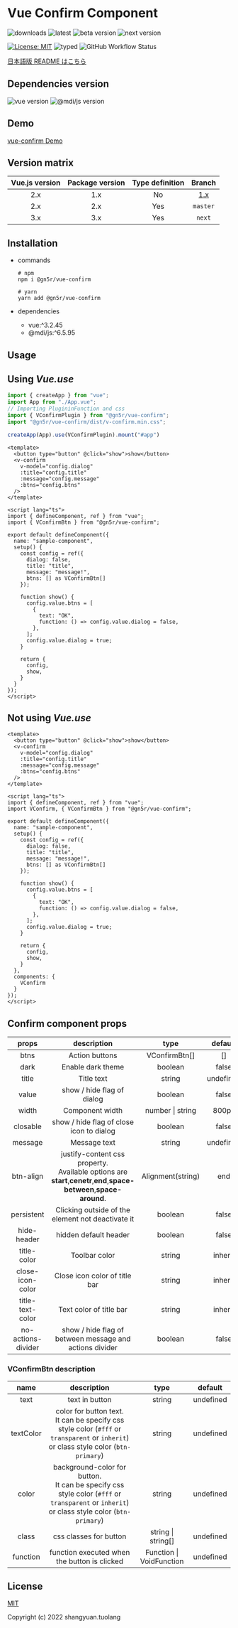 # Vue Confirm Component

![downloads](https://img.shields.io/npm/dt/@gn5r/vue-confirm?color=green&style=for-the-badge)
![latest](https://img.shields.io/npm/v/@gn5r/vue-confirm/latest?color=green&style=for-the-badge)
![beta version](https://img.shields.io/npm/v/@gn5r/vue-confirm/beta?color=green&style=for-the-badge)
![next version](https://img.shields.io/npm/v/@gn5r/vue-confirm/next?color=green&style=for-the-badge)

[![License: MIT](https://img.shields.io/badge/License-MIT-yellow.svg?color=green&style=for-the-badge)](https://opensource.org/licenses/MIT)
![typed](https://img.shields.io/npm/types/@gn5r/vue-confirm?color=green&style=for-the-badge)
![GitHub Workflow Status](https://img.shields.io/github/workflow/status/gn5r/vue-confirm/ci?event=push&label=CI&logo=GitHub&style=for-the-badge)

[日本語版 README はこちら](README-ja.md)

## Dependencies version

![vue version](https://img.shields.io/npm/dependency-version/@gn5r/vue-confirm/dev/vue?style=for-the-badge)
![@mdi/js version](https://img.shields.io/npm/dependency-version/@gn5r/vue-confirm/dev/@mdi/js?style=for-the-badge)

## Demo

[vue-confirm Demo](https://gn5r.github.io/vue-confirm/)

## Version matrix

| Vue.js version | Package version | Type definition |                       Branch                        |
| :------------: | :-------------: | :-------------: | :-------------------------------------------------: |
|      2.x       |       1.x       |       No        | [1.x](https://github.com/gn5r/vue-confirm/tree/1.x) |
|      2.x       |       2.x       |       Yes       |                      `master`                       |
|      3.x       |       3.x       |       Yes       |                       `next`                        |

## Installation

- commands

  ```
  # npm
  npm i @gn5r/vue-confirm

  # yarn
  yarn add @gn5r/vue-confirm
  ```

- dependencies

  - vue:^3.2.45
  - @mdi/js:^6.5.95

## Usage

## Using _Vue.use_

```ts:main.ts
import { createApp } from "vue";
import App from "./App.vue";
// Importing PlugininFunction and css
import { VConfirmPlugin } from "@gn5r/vue-confirm";
import "@gn5r/vue-confirm/dist/v-confirm.min.css";

createApp(App).use(VConfirmPlugin).mount("#app")
```

```vue:SampleComponent.vue
<template>
  <button type="button" @click="show">show</button>
  <v-confirm
    v-model="config.dialog"
    :title="config.title"
    :message="config.message"
    :btns="config.btns"
  />
</template>

<script lang="ts">
import { defineComponent, ref } from "vue";
import { VConfirmBtn } from "@gn5r/vue-confirm";

export default defineComponent({
  name: "sample-component",
  setup() {
    const config = ref({
      dialog: false,
      title: "title",
      message: "message!",
      btns: [] as VConfirmBtn[]
    });

    function show() {
      config.value.btns = [
        {
          text: "OK",
          function: () => config.value.dialog = false,
        },
      ];
      config.value.dialog = true;
    }

    return {
      config,
      show,
    }
  }
});
</script>
```

## Not using _Vue.use_

```vue:SampleComponent.vue
<template>
  <button type="button" @click="show">show</button>
  <v-confirm
    v-model="config.dialog"
    :title="config.title"
    :message="config.message"
    :btns="config.btns"
  />
</template>

<script lang="ts">
import { defineComponent, ref } from "vue";
import VConfirm, { VConfirmBtn } from "@gn5r/vue-confirm";

export default defineComponent({
  name: "sample-component",
  setup() {
    const config = ref({
      dialog: false,
      title: "title",
      message: "message!",
      btns: [] as VConfirmBtn[]
    });

    function show() {
      config.value.btns = [
        {
          text: "OK",
          function: () => config.value.dialog = false,
        },
      ];
      config.value.dialog = true;
    }

    return {
      config,
      show,
    }
  },
  components: {
    VConfirm
  }
});
</script>
```

## Confirm component props

|       props        |                                                       description                                                       |       type        |  default  |
| :----------------: | :---------------------------------------------------------------------------------------------------------------------: | :---------------: | :-------: |
|        btns        |                                                     Action buttons                                                      |   VConfirmBtn[]   |    []     |
|        dark        |                                                    Enable dark theme                                                    |      boolean      |   false   |
|       title        |                                                       Title text                                                        |      string       | undefined |
|       value        |                                               show / hide flag of dialog                                                |      boolean      |   false   |
|       width        |                                                     Component width                                                     | number \| string  |   800px   |
|      closable      |                                        show / hide flag of close icon to dialog                                         |      boolean      |   false   |
|      message       |                                                      Message text                                                       |      string       | undefined |
|     btn-align      | justify-content css property.<br>Available options are **start**,**cenetr**,**end**,**space-between**,**space-around**. | Alignment(string) |    end    |
|     persistent     |                                    Clicking outside of the element not deactivate it                                    |      boolean      |   false   |
|    hide-header     |                                                  hidden default header                                                  |      boolean      |   false   |
|    title-color     |                                                      Toolbar color                                                      |      string       |  inherit  |
|  close-icon-color  |                                              Close icon color of title bar                                              |      string       |  inherit  |
|  title-text-color  |                                                 Text color of title bar                                                 |      string       |  inherit  |
| no-actions-divider |                                 show / hide flag of between message and actions divider                                 |      boolean      |   false   |

### VConfirmBtn description

|   name    |                                                                  description                                                                  |           type           |  default  |
| :-------: | :-------------------------------------------------------------------------------------------------------------------------------------------: | :----------------------: | :-------: |
|   text    |                                                                text in button                                                                 |          string          | undefined |
| textColor |    color for button text.<br>It can be specify css style color (`#fff` or `transparent` or `inherit`) or class style color (`btn-primary`)    |          string          | undefined |
|   color   | background-color for button.<br>It can be specify css style color (`#fff` or `transparent` or `inherit`) or class style color (`btn-primary`) |          string          | undefined |
|   class   |                                                            css classes for button                                                             |    string \| string[]    | undefined |
| function  |                                                 function executed when the button is clicked                                                  | Function \| VoidFunction | undefined |

## License

[MIT](https://opensource.org/licenses/MIT)

Copyright (c) 2022 shangyuan.tuolang
